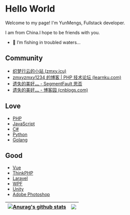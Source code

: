 # Hello World

Welcome to my page!
I'm YunMengs, Fullstack developer.

I am from China.I hope to be friends with you.

- 🌱 I’m fishing in troubled waters...

## Community

- [织梦行云的小站 (zmxy.icu)](https://zmxy.icu/)
- [zmxyzmxy1234 的博客 | PHP 技术论坛 (learnku.com)](https://learnku.com/blog/zmxyzmxy1234)
- [遗失的美好灬 - SegmentFault 思否](https://segmentfault.com/u/yishidemeihao_5b9ce075877c9)
- [遗失的美好灬 - 博客园 (cnblogs.com)](https://www.cnblogs.com/cxfs/)

## Love

- [PHP](https://www.php.net/)
- [JavaScript](https://www.w3cschool.cn/javascript/)
- [C#](https://learn.microsoft.com/zh-cn/dotnet/csharp/)
- [Python](https://www.python.org/)
- [Golang](https://go.dev/)

## Good

- [Vue](https://vuejs.org/)
- [ThinkPHP](https://www.thinkphp.cn/)
- [Laravel](https://laravel.com/)
- [WPF](https://learn.microsoft.com/zh-cn/dotnet/desktop/wpf/introduction-to-wpf?view=netframeworkdesktop-4.8&preserve-view=true)
- [Unity](https://unity.com/)
- [Adobe Photoshop](https://helpx.adobe.com/cn/download-install/kb/photoshop-elements-downloads.html)



| <a href="https://github.com/Chenilove/github-readme-stats"><img align="center" src="https://github-readme-stats.vercel.app/api?username=Chenilove&show_icons=true&include_all_commits=true&hide_border=true" alt="Anurag's github stats" /></a> | <a href="https://github.com/Chenilove/github-readme-stats"><img align="center" src="https://github-readme-stats.vercel.app/api/top-langs/?username=Chenilove&layout=compact&hide_border=true" /></a> |
| ------------- | ------------- |
